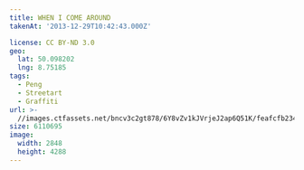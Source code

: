 ```yaml
---
title: WHEN I COME AROUND
takenAt: '2013-12-29T10:42:43.000Z'

license: CC BY-ND 3.0
geo:
  lat: 50.098202
  lng: 8.75185
tags:
  - Peng
  - Streetart
  - Graffiti
url: >-
  //images.ctfassets.net/bncv3c2gt878/6Y8vZv1kJVrjeJ2ap6Q51K/feafcfb234d698c3ff9232aeac697dc1/when-i-come-around_11625514643_o
size: 6110695
image:
  width: 2848
  height: 4288
---
```

